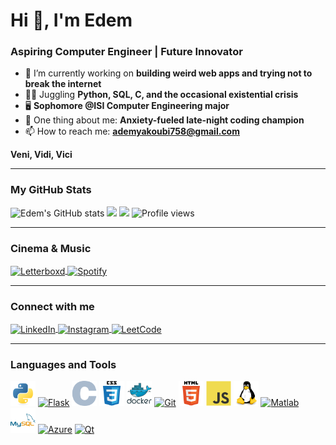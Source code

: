 # Hi 👋, I'm Edem

### Aspiring Computer Engineer | Future Innovator

- 🔭 I’m currently working on **building weird web apps and trying not to break the internet**
- 🤹‍♂️ Juggling **Python, SQL, C, and the occasional existential crisis**
- 🖥️ **Sophomore @ISI Computer Engineering major**
- 💬 One thing about me: **Anxiety-fueled late-night coding champion**
- 📫 How to reach me: **ademyakoubi758@gmail.com**

**Veni, Vidi, Vici**

---

### My GitHub Stats

<p align="left">
  <img src="https://github-readme-stats.vercel.app/api?username=edemyakoubi&show_icons=true&theme=radical" alt="Edem's GitHub stats" />
  <img src="https://github-readme-activity-graph.vercel.app/graph?username=edemyakoubi&theme=radical"/>
  <img src="https://github-readme-stats.vercel.app/api/top-langs/?username=edemyakoubi&layout=compact&theme=radical" />
  <img src="https://komarev.com/ghpvc/?username=edemyakoubi&style=flat-square&color=blue" alt="Profile views" />
</p>

---

### Cinema & Music

<p align="left">
  <a href="https://letterboxd.com/tealheart2006" target="_blank">
    <img align="center" src="https://a.ltrbxd.com/logos/letterboxd-decal-dots-pos-rgb.svg" alt="Letterboxd" height="30" width="40"/>
  </a>
  <a href="https://open.spotify.com/user/31e57odr3gsfzkqbrhmfr7hu4wme" target="_blank">
    <img align="center" src="https://cdn.worldvectorlogo.com/logos/spotify-2.svg" alt="Spotify" height="30" width="40"/>
  </a>
</p>

---

### Connect with me

<p align="left">
  <a href="https://linkedin.com/in/edem-yakoubi" target="_blank">
    <img align="center" src="https://raw.githubusercontent.com/rahuldkjain/github-profile-readme-generator/master/src/images/icons/Social/linked-in-alt.svg" alt="LinkedIn" height="30" width="40"/>
  </a>
  <a href="https://instagram.com/edem_yakoubi" target="_blank">
    <img align="center" src="https://raw.githubusercontent.com/rahuldkjain/github-profile-readme-generator/master/src/images/icons/Social/instagram.svg" alt="Instagram" height="30" width="40"/>
  </a>
  <a href="https://www.leetcode.com/meda_deyi2006" target="_blank">
    <img align="center" src="https://raw.githubusercontent.com/rahuldkjain/github-profile-readme-generator/master/src/images/icons/Social/leet-code.svg" alt="LeetCode" height="30" width="40"/>
  </a>
</p>

---

### Languages and Tools

<p align="left">
  <a href="https://www.python.org" target="_blank"><img src="https://raw.githubusercontent.com/devicons/devicon/master/icons/python/python-original.svg" alt="Python" width="40" height="40"/></a>
  <a href="https://flask.palletsprojects.com/" target="_blank"><img src="https://upload.wikimedia.org/wikipedia/commons/3/3c/Flask_logo.svg" alt="Flask" width="40" height="40"/></a>
  <a href="https://www.cprogramming.com/" target="_blank"><img src="https://raw.githubusercontent.com/devicons/devicon/master/icons/c/c-original.svg" alt="C" width="40" height="40"/></a>
  <a href="https://www.w3schools.com/css/" target="_blank"><img src="https://raw.githubusercontent.com/devicons/devicon/master/icons/css3/css3-original-wordmark.svg" alt="CSS3" width="40" height="40"/></a>
  <a href="https://www.docker.com/" target="_blank"><img src="https://raw.githubusercontent.com/devicons/devicon/master/icons/docker/docker-original-wordmark.svg" alt="Docker" width="40" height="40"/></a>
  <a href="https://git-scm.com/" target="_blank"><img src="https://www.vectorlogo.zone/logos/git-scm/git-scm-icon.svg" alt="Git" width="40" height="40"/></a>
  <a href="https://www.w3.org/html/" target="_blank"><img src="https://raw.githubusercontent.com/devicons/devicon/master/icons/html5/html5-original-wordmark.svg" alt="HTML5" width="40" height="40"/></a>
  <a href="https://developer.mozilla.org/en-US/docs/Web/JavaScript" target="_blank"><img src="https://raw.githubusercontent.com/devicons/devicon/master/icons/javascript/javascript-original.svg" alt="JavaScript" width="40" height="40"/></a>
  <a href="https://www.linux.org/" target="_blank"><img src="https://raw.githubusercontent.com/devicons/devicon/master/icons/linux/linux-original.svg" alt="Linux" width="40" height="40"/></a>
  <a href="https://www.mathworks.com/" target="_blank"><img src="https://upload.wikimedia.org/wikipedia/commons/2/21/Matlab_Logo.png" alt="Matlab" width="40" height="40"/></a>
  <a href="https://www.mysql.com/" target="_blank"><img src="https://raw.githubusercontent.com/devicons/devicon/master/icons/mysql/mysql-original-wordmark.svg" alt="MySQL" width="40" height="40"/></a>
  <a href="https://azure.microsoft.com/en-in/" target="_blank"><img src="https://www.vectorlogo.zone/logos/microsoft_azure/microsoft_azure-icon.svg" alt="Azure" width="40" height="40"/></a>
  <a href="https://www.qt.io/" target="_blank"><img src="https://upload.wikimedia.org/wikipedia/commons/0/0b/Qt_logo_2016.svg" alt="Qt" width="40" height="40"/></a>
</p>
